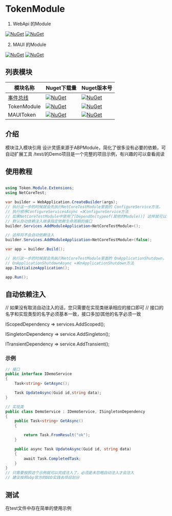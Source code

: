 # TokenModule
1. WebApi 的Module

[![NuGet](https://img.shields.io/nuget/dt/Token.Module.svg?label=NuGet&style=flat&logo=nuget)](https://www.nuget.org/packages/Token.Module/)
[![NuGet](https://img.shields.io/nuget/v/Token.Module.svg?label=NuGet&style=flat&logo=nuget)](https://www.nuget.org/packages/Token.Module/)

2. MAUI 的Module

[![NuGet](https://img.shields.io/nuget/dt/Token.MAUI.Module.svg?label=NuGet&style=flat&logo=nuget)](https://www.nuget.org/packages/Token.MAUI.Module/)
[![NuGet](https://img.shields.io/nuget/v/Token.MAUI.Module.svg?label=NuGet&style=flat&logo=nuget)](https://www.nuget.org/packages/Token.MAUI.Module/)
## 列表模块

| 模块名称                                   | Nuget下载量 | Nuget版本号 |  
|----------------------------------------|------------| ----------|
| [事件总线](./src/Token.EventBus/README.md) | [![NuGet](https://img.shields.io/nuget/dt/Token.EventBus.svg?label=NuGet&style=flat&logo=nuget)](https://www.nuget.org/packages/Token.EventBus/)|[![NuGet](https://img.shields.io/nuget/v/Token.EventBus.svg?label=NuGet&style=flat&logo=nuget)](https://www.nuget.org/packages/Token.EventBus/)|
| TokenModule                            | [![NuGet](https://img.shields.io/nuget/dt/Token.Module.svg?label=NuGet&style=flat&logo=nuget)](https://www.nuget.org/packages/Token.Module/)| [![NuGet](https://img.shields.io/nuget/v/Token.Module.svg?label=NuGet&style=flat&logo=nuget)](https://www.nuget.org/packages/Token.Module/)|
| MAUIToken                              | [![NuGet](https://img.shields.io/nuget/dt/Token.MAUI.Module.svg?label=NuGet&style=flat&logo=nuget)](https://www.nuget.org/packages/Token.MAUI.Module/)| [![NuGet](https://img.shields.io/nuget/v/Token.MAUI.Module.svg?label=NuGet&style=flat&logo=nuget)](https://www.nuget.org/packages/Token.MAUI.Module/)|


## 介绍
模块注入模块引用
设计灵感来源于ABPModule，简化了很多没有必要的依赖，可自动扩展工具
/test/的Demo项目是一个完整的项目示例，有兴趣的可以查看阅读

## 使用教程
```csharp

using Token.Module.Extensions;
using NetCoreTest;

var builder = WebApplication.CreateBuilder(args);
// 执行这一步的时候就会先执行NetCoreTestModule里面的 ConfigureService方法，
// 执行顺序ConfigureServicesAsync =》ConfigureService方法
// 如果NetCoreTestModule中使用了[DependOn(typeof(其他的Module))] 这样就可以按照传入顺序一并执行
// 默认自动依赖注入继承指定依赖生命周期的接口
builder.Services.AddModuleApplication<NetCoreTestModule>();

// 这样将不会自动依赖注入
builder.Services.AddModuleApplication<NetCoreTestModule>(false);

var app = builder.Build();

// 执行这一步的时候就会先执行NetCoreTestModule里面的 OnApplicationShutdown，
// OnApplicationShutdownAsync =》OnApplicationShutdown方法
app.InitializeApplication();

app.Run();
```

## 自动依赖注入

// 如果没有取消自动注入的话，您只需要在实现类继承相应的接口即可
// 接口的名字和实现类型的名字必须基本一致，接口多加I其他的名字必须一致

IScopedDependency => services.AddScoped();

ISingletonDependency => service.AddSingleton();

ITransientDependency => service.AddTransient();

### 示例
```csharp
// 接口
public interface IDemoService
{
    Task<string> GetAsync();

    Task UpdateAsync(Guid id,string data);
}

// 实现类
public class DemoService : IDemoService, ISingletonDependency
{
    public Task<string> GetAsync()
    {

        return Task.FromResult("ok");
    }

    public async Task UpdateAsync(Guid id, string data)
    {
        await Task.CompletedTask;
    }
}
// 只需要按照这个示例就可以完成注入了，必须是未忽略自动注入才会注入
// 建议按照abp官方的DDD实践去项目划分
```
## 测试
在test文件中存在简单的使用示例
